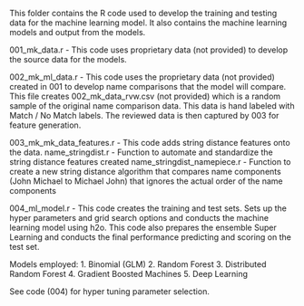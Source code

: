 This folder contains the R code used to develop the training and testing data for the machine learning model.  It also contains the machine learning models and output from the models.

001_mk_data.r - This code uses proprietary data (not provided) to develop the source data for the models.

002_mk_ml_data.r - This code uses the proprietary data (not provided) created in 001 to develop name comparisons that the model will compare.  This file creates 002_mk_data_rvw.csv (not provided) which is a random sample of the original name comparison data.  This data is hand labeled with Match / No Match labels.  The reviewed data is then captured by 003 for feature generation. 

003_mk_mk_data_features.r - This code adds string distance features onto the data.
  name_stringdist.r - Function to automate and standardize the string distance features created
  name_stringdist_namepiece.r - Function to create a new string distance algorithm that compares name components (John Michael to Michael John) that ignores the actual order of the name components

004_ml_model.r - This code creates the training and test sets.  Sets up the hyper parameters and grid search options and conducts the machine learning model using h2o. This code also prepares the ensemble Super Learning and conducts the final performance predicting and scoring on the test set.  

  Models employed: 
    1. Binomial (GLM)
    2. Random Forest 
    3. Distributed Random Forest
    4. Gradient Boosted Machines
    5. Deep Learning 
    
  See code (004) for hyper tuning parameter selection. 
    

  
  
